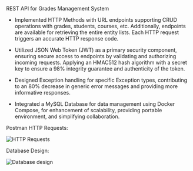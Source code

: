 REST API for Grades Management System

- Implemented HTTP Methods with URL endpoints supporting CRUD operations with grades, students, courses, etc. Additionally, endpoints are available for retrieving the entire entity lists. Each HTTP request triggers an accurate HTTP response code.
  
- Utilized JSON Web Token (JWT) as a primary security component, ensuring secure access to endpoints by validating and authorizing incoming requests. Applying an HMAC512 hash algorithm with a secret key to ensure a 98% integrity guarantee and authenticity of the token.

- Designed Exception handling for specific Exception types, contributing to an 80% decrease in generic error messages and providing more informative responses.

- Integrated a MySQL Database for data management using Docker Compose, for enhancement of scalability, providing portable environment, and simplifying collaboration.

Postman HTTP Requests:

![HTTP Requests](https://github.com/babicmila/grades-rest/assets/57596723/290dcc81-492a-45bb-852c-8d5cd0933b24)

Database Design:

![Database design](https://github.com/babicmila/grades-rest/assets/57596723/78bc44a3-4887-46f1-98f3-7f51496abedd)

